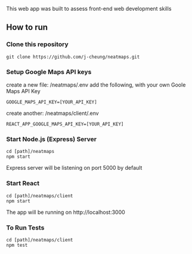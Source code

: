 This web app was built to assess front-end web development skills 

## How to run

### Clone this repository

```
git clone https://github.com/j-cheung/neatmaps.git
```

### Setup Google Maps API keys

create a new file: /neatmaps/.env
add the following, with your own Goole Maps API Key
```
GOOGLE_MAPS_API_KEY=[YOUR_API_KEY]
```

create another: /neatmaps/client/.env
```
REACT_APP_GOOGLE_MAPS_API_KEY=[YOUR_API_KEY]
```

### Start Node.js (Express) Server

```
cd [path]/neatmaps
npm start
```
Express server will be listening on port 5000 by default

### Start React

```
cd [path]/neatmaps/client
npm start
```

The app will be running on http://localhost:3000

### To Run Tests

```
cd [path]/neatmaps/client
npm test
```

